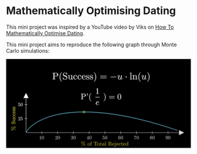 # Mathematically Optimising Dating

This mini project was inspired by a YouTube video by Viks on [How To Mathematically Optimise Dating](https://www.youtube.com/watch?v=GFvkcLF50VI).

This mini project aims to reproduce the following graph through Monte Carlo simulations:

![rejections_vs_success](./result.png)